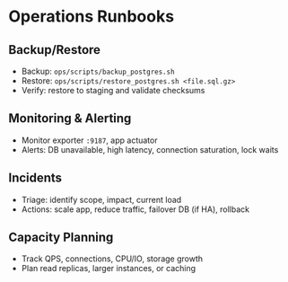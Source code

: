 # Operations Runbooks

## Backup/Restore
- Backup: `ops/scripts/backup_postgres.sh`
- Restore: `ops/scripts/restore_postgres.sh <file.sql.gz>`
- Verify: restore to staging and validate checksums

## Monitoring & Alerting
- Monitor exporter `:9187`, app actuator
- Alerts: DB unavailable, high latency, connection saturation, lock waits

## Incidents
- Triage: identify scope, impact, current load
- Actions: scale app, reduce traffic, failover DB (if HA), rollback

## Capacity Planning
- Track QPS, connections, CPU/IO, storage growth
- Plan read replicas, larger instances, or caching
